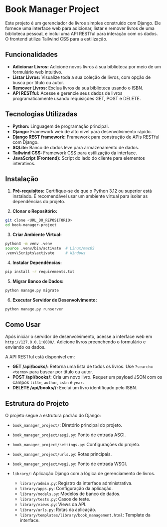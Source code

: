 # Book Manager Project

Este projeto é um gerenciador de livros simples construído com Django. Ele fornece uma interface web para adicionar, listar e remover livros de uma biblioteca pessoal, e inclui uma API RESTful para interação com os dados. O frontend utiliza Tailwind CSS para a estilização.

## Funcionalidades

* **Adicionar Livros:** Adicione novos livros à sua biblioteca por meio de um formulário web intuitivo.
* **Listar Livros:** Visualize toda a sua coleção de livros, com opção de busca por título ou autor.
* **Remover Livros:** Exclua livros da sua biblioteca usando o ISBN.
* **API RESTful:** Acesse e gerencie seus dados de livros programaticamente usando requisições GET, POST e DELETE.

## Tecnologias Utilizadas

* **Python:** Linguagem de programação principal.
* **Django:** Framework web de alto nível para desenvolvimento rápido.
* **Django REST framework:** Framework para construção de APIs RESTful com Django.
* **SQLite:** Banco de dados leve para armazenamento de dados.
* **Tailwind CSS:** Framework CSS para estilização da interface.
* **JavaScript (Frontend):** Script do lado do cliente para elementos interativos.

## Instalação

1. **Pré-requisitos:** Certifique-se de que o Python 3.12 ou superior está instalado. É recomendável usar um ambiente virtual para isolar as dependências do projeto.

2. **Clonar o Repositório:**

```bash
git clone <URL_DO_REPOSITORIO>
cd book-manager-project
```

3. **Criar Ambiente Virtual:**

```bash
python3 -m venv .venv
source .venv/bin/activate  # Linux/macOS
.venv\Scripts\activate     # Windows
```

4. **Instalar Dependências:**

```bash
pip install -r requirements.txt
```

5. **Migrar Banco de Dados:**

```bash
python manage.py migrate
```

6. **Executar Servidor de Desenvolvimento:**

```bash
python manage.py runserver
```

## Como Usar

Após iniciar o servidor de desenvolvimento, acesse a interface web em `http://127.0.0.1:8000/`. Adicione livros preenchendo o formulário e enviando os dados.

A API RESTful está disponível em:

* **GET /api/books/:** Retorna uma lista de todos os livros. Use `?search=<termo>` para buscar por título ou autor.
* **POST /api/books/:** Cria um novo livro. Requer um payload JSON com os campos `title`, `author`, `isbn` e `year`.
* **DELETE /api/books/<isbn>/:** Exclui um livro identificado pelo ISBN.

## Estrutura do Projeto

O projeto segue a estrutura padrão do Django:

* `book_manager_project/`: Diretório principal do projeto.
* `book_manager_project/asgi.py`: Ponto de entrada ASGI.
* `book_manager_project/settings.py`: Configurações do projeto.
* `book_manager_project/urls.py`: Rotas principais.
* `book_manager_project/wsgi.py`: Ponto de entrada WSGI.
* `library/`: Aplicação Django com a lógica de gerenciamento de livros.

  * `library/admin.py`: Registro da interface administrativa.
  * `library/apps.py`: Configuração da aplicação.
  * `library/models.py`: Modelos de banco de dados.
  * `library/tests.py`: Casos de teste.
  * `library/views.py`: Views da API.
  * `library/urls.py`: Rotas da aplicação.
  * `library/templates/library/book_management.html`: Template da interface.


